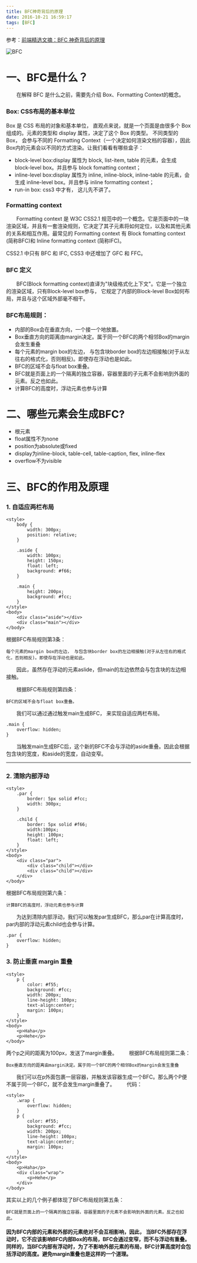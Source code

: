 ```yaml
---
title: BFC神奇背后的原理
date: 2016-10-21 16:59:17
tags: [BFC]
---
```


参考：[前端精选文摘：BFC 神奇背后的原理](http://www.cnblogs.com/lhb25/p/inside-block-formatting-ontext.html)


![BFC](http://img10.3lian.com/edu201302/c/c104/201212/d24a542f6d695c39fd1bc7ded8e2c3cc.jpg)

<!--more-->

# 一、BFC是什么？

　　在解释 BFC 是什么之前，需要先介绍 Box、Formatting Context的概念。　

### Box: CSS布局的基本单位

Box 是 CSS 布局的对象和基本单位， 直观点来说，就是一个页面是由很多个 Box 组成的。元素的类型和 display 属性，决定了这个 Box 的类型。 不同类型的 Box， 会参与不同的 Formatting Context（一个决定如何渲染文档的容器），因此Box内的元素会以不同的方式渲染。让我们看看有哪些盒子：

- block-level box:display 属性为 block, list-item, table 的元素，会生成 block-level box。并且参与 block fomatting context；
- inline-level box:display 属性为 inline, inline-block, inline-table 的元素，会生成 inline-level box。并且参与 inline formatting context；
- run-in box: css3 中才有， 这儿先不讲了。

### Formatting context
　　Formatting context 是 W3C CSS2.1 规范中的一个概念。它是页面中的一块渲染区域，并且有一套渲染规则，它决定了其子元素将如何定位，以及和其他元素的关系和相互作用。最常见的 Formatting context 有 Block fomatting context (简称BFC)和 Inline formatting context (简称IFC)。

CSS2.1 中只有 BFC 和 IFC, CSS3 中还增加了 GFC 和 FFC。

### BFC 定义
　　BFC(Block formatting context)直译为"块级格式化上下文"。它是一个独立的渲染区域，只有Block-level box参与， 它规定了内部的Block-level Box如何布局，并且与这个区域外部毫不相干。

### BFC布局规则：
- 内部的Box会在垂直方向，一个接一个地放置。
- Box垂直方向的距离由margin决定。属于同一个BFC的两个相邻Box的margin会发生重叠
- 每个元素的margin box的左边， 与包含块border box的左边相接触(对于从左往右的格式化，否则相反)。即使存在浮动也是如此。
- BFC的区域不会与float box重叠。
- BFC就是页面上的一个隔离的独立容器，容器里面的子元素不会影响到外面的元素。反之也如此。
- 计算BFC的高度时，浮动元素也参与计算

# 二、哪些元素会生成BFC?

- 根元素
- float属性不为none
- position为absolute或fixed
- display为inline-block, table-cell, table-caption, flex, inline-flex
- overflow不为visible

# 三、BFC的作用及原理

### 1. 自适应两栏布局

	<style>
	    body {
	        width: 300px;
	        position: relative;
	    }
	 
	    .aside {
	        width: 100px;
	        height: 150px;
	        float: left;
	        background: #f66;
	    }
	 
	    .main {
	        height: 200px;
	        background: #fcc;
	    }
	</style>
	<body>
	    <div class="aside"></div>
	    <div class="main"></div>
	</body>

根据BFC布局规则第3条：

	每个元素的margin box的左边， 与包含块border box的左边相接触(对于从左往右的格式化，否则相反)。即使存在浮动也是如此。

　　因此，虽然存在浮动的元素aslide，但main的左边依然会与包含块的左边相接触。

　　根据BFC布局规则第四条：

	BFC的区域不会与float box重叠。

　　我们可以通过通过触发main生成BFC， 来实现自适应两栏布局。

	.main {
	    overflow: hidden;
	}
　　当触发main生成BFC后，这个新的BFC不会与浮动的aside重叠。因此会根据包含块的宽度，和aside的宽度，自动变窄。

-------

### 2. 清除内部浮动

	<style>
	    .par {
	        border: 5px solid #fcc;
	        width: 300px;
	    }
	 
	    .child {
	        border: 5px solid #f66;
	        width:100px;
	        height: 100px;
	        float: left;
	    }
	</style>
	<body>
	    <div class="par">
	        <div class="child"></div>
	        <div class="child"></div>
	    </div>
	</body>
	
根据BFC布局规则第六条：

	计算BFC的高度时，浮动元素也参与计算

　　为达到清除内部浮动，我们可以触发par生成BFC，那么par在计算高度时，par内部的浮动元素child也会参与计算。

	.par {
	    overflow: hidden;
	}

### 3. 防止垂直 margin 重叠

	<style>
	    p {
	        color: #f55;
	        background: #fcc;
	        width: 200px;
	        line-height: 100px;
	        text-align:center;
	        margin: 100px;
	    }
	</style>
	<body>
	    <p>Haha</p>
	    <p>Hehe</p>
	</body>

两个p之间的距离为100px，发送了margin重叠。
　　根据BFC布局规则第二条：

	Box垂直方向的距离由margin决定。属于同一个BFC的两个相邻Box的margin会发生重叠

　　我们可以在p外面包裹一层容器，并触发该容器生成一个BFC。那么两个P便不属于同一个BFC，就不会发生margin重叠了。
　　代码：

	<style>
	    .wrap {
	        overflow: hidden;
	    }
	    p {
	        color: #f55;
	        background: #fcc;
	        width: 200px;
	        line-height: 100px;
	        text-align:center;
	        margin: 100px;
	    }
	</style>
	<body>
	    <p>Haha</p>
	    <div class="wrap">
	        <p>Hehe</p>
	    </div>
	</body>

其实以上的几个例子都体现了BFC布局规则第五条：

	BFC就是页面上的一个隔离的独立容器，容器里面的子元素不会影响到外面的元素。反之也如此。

#### 因为BFC内部的元素和外部的元素绝对不会互相影响，因此， 当BFC外部存在浮动时，它不应该影响BFC内部Box的布局，BFC会通过变窄，而不与浮动有重叠。同样的，当BFC内部有浮动时，为了不影响外部元素的布局，BFC计算高度时会包括浮动的高度。避免margin重叠也是这样的一个道理。